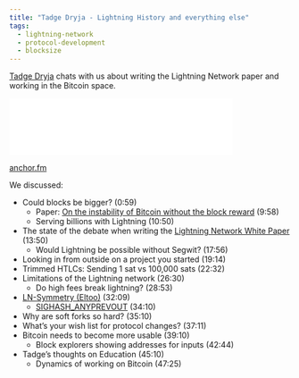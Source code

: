 ```yaml
---
title: "Tadge Dryja - Lightning History and everything else"
tags:
  - lightning-network
  - protocol-development
  - blocksize
---
```


[Tadge Dryja](https://twitter.com/tdryja) chats with us about writing the Lightning Network paper and working in the Bitcoin space.

<iframe src="TODO" height="102px" width="400px" frameborder="0" scrolling="no"></iframe>

[anchor.fm](TODO)


We discussed:

- Could blocks be bigger? (0:59)
    - Paper: [On the instability of Bitcoin without the block reward](https://www.cs.princeton.edu/~smattw/CKWN-CCS16.pdf) (9:58)
    - Serving billions with Lightning (10:50)
- The state of the debate when writing the [Lightning Network White Paper](https://lightning.network/lightning-network-paper.pdf) (13:50)
    - Would Lightning be possible without Segwit? (17:56)
- Looking in from outside on a project you started (19:14)
- Trimmed HTLCs: Sending 1 sat vs 100,000 sats (22:32)
- Limitations of the Lightning network (26:30)
    - Do high fees break lightning? (28:53)
- [LN-Symmetry (Eltoo)](https://bitcoinops.org/en/topics/eltoo/) (32:09)
    - [SIGHASH\_ANYPREVOUT](https://bitcoinops.org/en/topics/sighash_anyprevout/) (34:10)
- Why are soft forks so hard? (35:10)
- What’s your wish list for protocol changes? (37:11)
- Bitcoin needs to become more usable (39:10)
    - Block explorers showing addresses for inputs (42:44)
- Tadge’s thoughts on Education (45:10)
    - Dynamics of working on Bitcoin (47:25)
